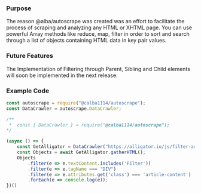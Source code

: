 ### Purpose
The reason @alba/autoscrape was created was an effort to facilitate the process 
of scraping and analyzing any HTML or XHTML page. You can use powerful Array methods like reduce, 
map, filter in order to sort and search through a list of objects containing HTML data in key pair values.

### Future Features 
The Implementation of Filtering through Parent, Sibling and Child elements 
will soon be implemented in the next release.

### Example Code

```js 
const autoscrape = require("@calba1114/autoscrape");
const DataCrawler = autoscrape.DataCrawler;

/**
 *  const { DataCrawler } = require("@calba1114/autoscrape");
*/

(async () => {
    const GetAlligator = DataCrawler("https://alligator.io/js/filter-array-method/");
    const Objects = await GetAlligator.gatherHTML();
    Objects
        .filter(e => e.textContent.includes('Filter'))
        .filter(e => e.tagName === "DIV")
        .filter(e => e.attributes.get('class') === 'article-content')
        .forEach(e => console.log(e));
})()
```
